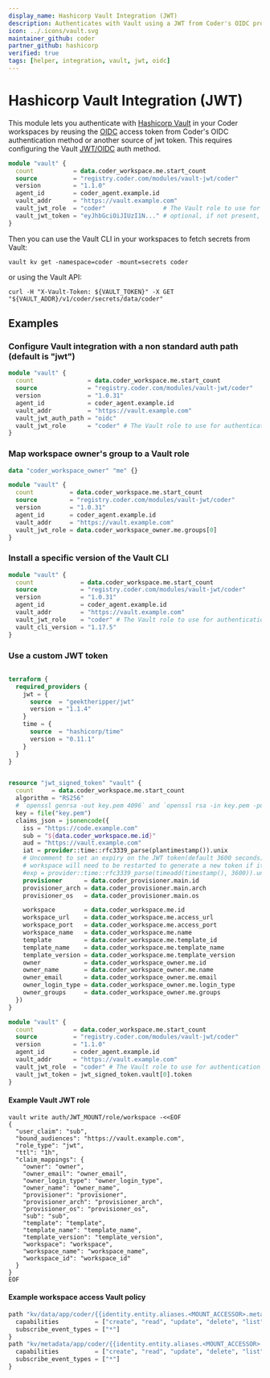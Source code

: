 ```yaml
---
display_name: Hashicorp Vault Integration (JWT)
description: Authenticates with Vault using a JWT from Coder's OIDC provider
icon: ../.icons/vault.svg
maintainer_github: coder
partner_github: hashicorp
verified: true
tags: [helper, integration, vault, jwt, oidc]
---
```


# Hashicorp Vault Integration (JWT)

This module lets you authenticate with [Hashicorp Vault](https://www.vaultproject.io/) in your Coder workspaces by reusing the [OIDC](https://coder.com/docs/admin/users/oidc-auth) access token from Coder's OIDC authentication method or another source of jwt token. This requires configuring the Vault [JWT/OIDC](https://developer.hashicorp.com/vault/docs/auth/jwt#configuration) auth method.

```tf
module "vault" {
  count           = data.coder_workspace.me.start_count
  source          = "registry.coder.com/modules/vault-jwt/coder"
  version         = "1.1.0"
  agent_id        = coder_agent.example.id
  vault_addr      = "https://vault.example.com"
  vault_jwt_role  = "coder"                # The Vault role to use for authentication
  vault_jwt_token = "eyJhbGciOiJIUzI1N..." # optional, if not present, defaults to user's oidc authentication token
}
```

Then you can use the Vault CLI in your workspaces to fetch secrets from Vault:

```shell
vault kv get -namespace=coder -mount=secrets coder
```

or using the Vault API:

```shell
curl -H "X-Vault-Token: ${VAULT_TOKEN}" -X GET "${VAULT_ADDR}/v1/coder/secrets/data/coder"
```

## Examples

### Configure Vault integration with a non standard auth path (default is "jwt")

```tf
module "vault" {
  count               = data.coder_workspace.me.start_count
  source              = "registry.coder.com/modules/vault-jwt/coder"
  version             = "1.0.31"
  agent_id            = coder_agent.example.id
  vault_addr          = "https://vault.example.com"
  vault_jwt_auth_path = "oidc"
  vault_jwt_role      = "coder" # The Vault role to use for authentication
}
```

### Map workspace owner's group to a Vault role

```tf
data "coder_workspace_owner" "me" {}

module "vault" {
  count          = data.coder_workspace.me.start_count
  source         = "registry.coder.com/modules/vault-jwt/coder"
  version        = "1.0.31"
  agent_id       = coder_agent.example.id
  vault_addr     = "https://vault.example.com"
  vault_jwt_role = data.coder_workspace_owner.me.groups[0]
}
```

### Install a specific version of the Vault CLI

```tf
module "vault" {
  count             = data.coder_workspace.me.start_count
  source            = "registry.coder.com/modules/vault-jwt/coder"
  version           = "1.0.31"
  agent_id          = coder_agent.example.id
  vault_addr        = "https://vault.example.com"
  vault_jwt_role    = "coder" # The Vault role to use for authentication
  vault_cli_version = "1.17.5"
}
```

### Use a custom JWT token

```tf

terraform {
  required_providers {
    jwt = {
      source  = "geektheripper/jwt"
      version = "1.1.4"
    }
    time = {
      source  = "hashicorp/time"
      version = "0.11.1"
    }
  }
}


resource "jwt_signed_token" "vault" {
  count     = data.coder_workspace.me.start_count
  algorithm = "RS256"
  # `openssl genrsa -out key.pem 4096` and `openssl rsa -in key.pem -pubout > pub.pem` to generate keys
  key = file("key.pem")
  claims_json = jsonencode({
    iss = "https://code.example.com"
    sub = "${data.coder_workspace.me.id}"
    aud = "https://vault.example.com"
    iat = provider::time::rfc3339_parse(plantimestamp()).unix
    # Uncomment to set an expiry on the JWT token(default 3600 seconds). 
    # workspace will need to be restarted to generate a new token if it expires
    #exp = provider::time::rfc3339_parse(timeadd(timestamp(), 3600)).unix    agent            = coder_agent.main.id
    provisioner      = data.coder_provisioner.main.id
    provisioner_arch = data.coder_provisioner.main.arch
    provisioner_os   = data.coder_provisioner.main.os

    workspace        = data.coder_workspace.me.id
    workspace_url    = data.coder_workspace.me.access_url
    workspace_port   = data.coder_workspace.me.access_port
    workspace_name   = data.coder_workspace.me.name
    template         = data.coder_workspace.me.template_id
    template_name    = data.coder_workspace.me.template_name
    template_version = data.coder_workspace.me.template_version
    owner            = data.coder_workspace_owner.me.id
    owner_name       = data.coder_workspace_owner.me.name
    owner_email      = data.coder_workspace_owner.me.email
    owner_login_type = data.coder_workspace_owner.me.login_type
    owner_groups     = data.coder_workspace_owner.me.groups
  })
}

module "vault" {
  count           = data.coder_workspace.me.start_count
  source          = "registry.coder.com/modules/vault-jwt/coder"
  version         = "1.1.0"
  agent_id        = coder_agent.example.id
  vault_addr      = "https://vault.example.com"
  vault_jwt_role  = "coder" # The Vault role to use for authentication
  vault_jwt_token = jwt_signed_token.vault[0].token
}
```

#### Example Vault JWT role

```shell
vault write auth/JWT_MOUNT/role/workspace -<<EOF
{
  "user_claim": "sub",
  "bound_audiences": "https://vault.example.com",
  "role_type": "jwt",
  "ttl": "1h",
  "claim_mappings": {
    "owner": "owner",
    "owner_email": "owner_email",
    "owner_login_type": "owner_login_type",
    "owner_name": "owner_name",
    "provisioner": "provisioner",
    "provisioner_arch": "provisioner_arch",
    "provisioner_os": "provisioner_os",
    "sub": "sub",
    "template": "template",
    "template_name": "template_name",
    "template_version": "template_version",
    "workspace": "workspace",
    "workspace_name": "workspace_name",
    "workspace_id": "workspace_id"
  }
}
EOF
```

#### Example workspace access Vault policy

```tf
path "kv/data/app/coder/{{identity.entity.aliases.<MOUNT_ACCESSOR>.metadata.owner_name}}/{{identity.entity.aliases.<MOUNT_ACCESSOR>.metadata.workspace_name}}" {
  capabilities          = ["create", "read", "update", "delete", "list", "subscribe"]
  subscribe_event_types = ["*"]
}
path "kv/metadata/app/coder/{{identity.entity.aliases.<MOUNT_ACCESSOR>.metadata.owner_name}}/{{identity.entity.aliases.<MOUNT_ACCESSOR>.metadata.workspace_name}}" {
  capabilities          = ["create", "read", "update", "delete", "list", "subscribe"]
  subscribe_event_types = ["*"]
}
```
